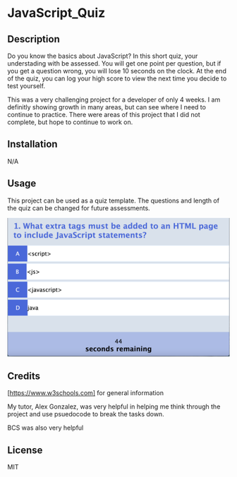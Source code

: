 # JavaScript_Quiz

## Description
Do you know the basics about JavaScript?  In this short quiz, your understading with be assessed.  You will get one point per question, but if you get a question wrong, you will lose 10 seconds on the clock.  At the end of the quiz, you can log your high score to view the next time you decide to test yourself.  


This was a very challenging project for a developer of only 4 weeks.  I am definitly showing growth in many areas, but can see where I need to continue to practice.  There were areas of this project that I did not complete, but hope to continue to work on.

## Installation

N/A

## Usage

This project can be used as a quiz template.  The questions and length of the quiz can be changed for future assessments.

![Webpage Example](./website.png?raw=true "Webpage Example")


## Credits

[https://www.w3schools.com] for general information

My tutor, Alex Gonzalez, was very helpful in helping me think through the project and use psuedocode to break the tasks down.

BCS was also very helpful 


## License
MIT




